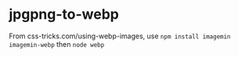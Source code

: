 # jpgpng-to-webp
From css-tricks.com/using-webp-images, use `npm install imagemin imagemin-webp` then `node webp`

